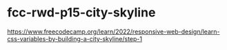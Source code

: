 # fcc-rwd-p15-city-skyline
https://www.freecodecamp.org/learn/2022/responsive-web-design/learn-css-variables-by-building-a-city-skyline/step-1
